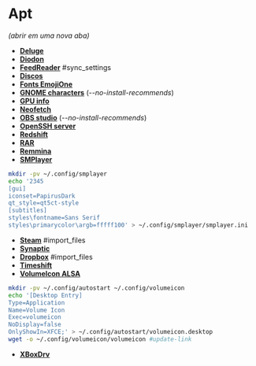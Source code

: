 # Apt 
_(abrir em uma nova aba)_
 - [**Deluge**](apt:deluged,deluge-gtk)
 - [**Diodon**](apt:diodon)
 - [**FeedReader**](apt:feedreader) #sync_settings
 - [**Discos**](apt:gnome-disk-utility)
 - [**Fonts EmojiOne**](apt:fonts-emojione)
 - [**GNOME characters**](apt:gnome-characters) (_--no-install-recommends_)
 - [**GPU info**](apt:mesa-utils,vulkan-tools)
 - [**Neofetch**](apt:neofetch)
 - [**OBS studio**](apt:obs-studio) (_--no-install-recommends_)
 - [**OpenSSH server**](apt:openssh-server)
 - [**Redshift**](apt:redshift-gtk)
 - [**RAR**](apt:rar)
 - [**Remmina**](apt:remmina)
 - [**SMPlayer**](apt:mplayer;smplayer)
```bash
mkdir -pv ~/.config/smplayer
echo '2345 	
[gui]
iconset=PapirusDark
qt_style=qt5ct-style
[subtitles]
styles\fontname=Sans Serif
styles\primarycolor\argb=fffff100' > ~/.config/smplayer/smplayer.ini
```
 - [**Steam**](apt:steam-installer) #import_files
 - [**Synaptic**](apt:synaptic)
 - [**Dropbox**](apt:thunar-dropbox-plugin) #import_files
 - [**Timeshift**](apt:timeshift)
 - [**VolumeIcon ALSA**](apt:volumeicon-alsa)
```bash
mkdir -pv ~/.config/autostart ~/.config/volumeicon
echo '[Desktop Entry]
Type=Application
Name=Volume Icon
Exec=volumeicon
NoDisplay=false
OnlyShowIn=XFCE;' > ~/.config/autostart/volumeicon.desktop
wget -o ~/.config/volumeicon/volumeicon #update-link
```
 - [**XBoxDrv**](apt:xboxdrv)
